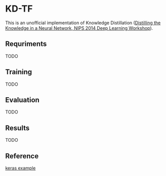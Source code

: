 # KD-TF

This is an unofficial implementation of Knowledge Distillation ([Distilling the Knowledge in a Neural Network, NIPS 2014 Deep Learning Workshop](https://arxiv.org/abs/1503.02531)).

## Requriments
TODO

## Training
TODO

## Evaluation
TODO

## Results
TODO

## Reference
[keras example](https://keras.io/examples/vision/knowledge_distillation/)
